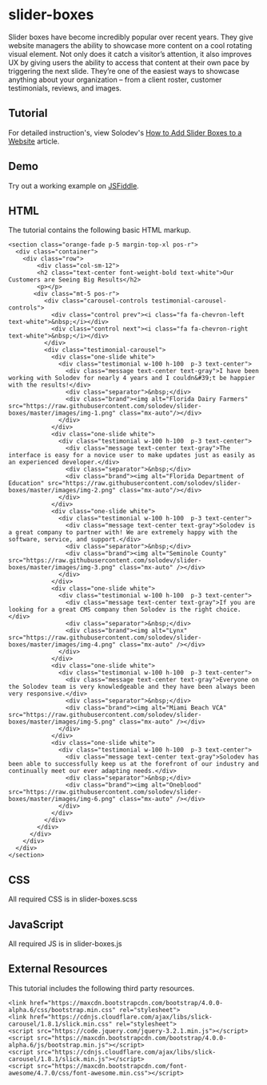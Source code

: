 # slider-boxes
Slider boxes have become incredibly popular over recent years. They give website managers the ability to showcase more content on a cool rotating visual element. Not only does it catch a visitor’s attention, it also improves UX by giving users the ability to access that content at their own pace by triggering the next slide. They’re one of the easiest ways to showcase anything about your organization – from a client roster, customer testimonials, reviews, and images.

## Tutorial

For detailed instruction's, view Solodev's [How to Add Slider Boxes to a Website](https://www.solodev.com/blog/tutorial-tuesdays-how-to-add-slider-boxes-to-a-website.stml) article.

## Demo

Try out a working example on [JSFiddle](https://jsfiddle.net/solodev/8w11bs53/).

## HTML

The tutorial contains the following basic HTML markup.

```
<section class="orange-fade p-5 margin-top-xl pos-r">
  <div class="container">
   	<div class="row">
		<div class="col-sm-12">
        <h2 class="text-center font-weight-bold text-white">Our Customers are Seeing Big Results</h2>
        <p></p>
       <div class="mt-5 pos-r">
          <div class="carousel-controls testimonial-carousel-controls">
            <div class="control prev"><i class="fa fa-chevron-left text-white">&nbsp;</i></div>
            <div class="control next"><i class="fa fa-chevron-right text-white">&nbsp;</i></div>
          </div>
          <div class="testimonial-carousel">
            <div class="one-slide white">
              <div class="testimonial w-100 h-100  p-3 text-center">
                <div class="message text-center text-gray">I have been working with Solodev for nearly 4 years and I couldn&#39;t be happier with the results!</div>
                <div class="separator">&nbsp;</div>
                <div class="brand"><img alt="Florida Dairy Farmers" src="https://raw.githubusercontent.com/solodev/slider-boxes/master/images/img-1.png" class="mx-auto"/></div>
              </div>
            </div>
            <div class="one-slide white">
              <div class="testimonial w-100 h-100  p-3 text-center">
                <div class="message text-center text-gray">The interface is easy for a novice user to make updates just as easily as an experienced developer.</div>
                <div class="separator">&nbsp;</div>
                <div class="brand"><img alt="Florida Department of Education" src="https://raw.githubusercontent.com/solodev/slider-boxes/master/images/img-2.png" class="mx-auto"/></div>
              </div>
            </div>
            <div class="one-slide white">
              <div class="testimonial w-100 h-100  p-3 text-center">
                <div class="message text-center text-gray">Solodev is a great company to partner with! We are extremely happy with the software, service, and support.</div>
                <div class="separator">&nbsp;</div>
                <div class="brand"><img alt="Seminole County" src="https://raw.githubusercontent.com/solodev/slider-boxes/master/images/img-3.png" class="mx-auto" /></div>
              </div>
            </div>
            <div class="one-slide white">
              <div class="testimonial w-100 h-100  p-3 text-center">
                <div class="message text-center text-gray">If you are looking for a great CMS company then Solodev is the right choice.</div>
                <div class="separator">&nbsp;</div>
                <div class="brand"><img alt="Lynx" src="https://raw.githubusercontent.com/solodev/slider-boxes/master/images/img-4.png" class="mx-auto" /></div>
              </div>
            </div>
            <div class="one-slide white">
              <div class="testimonial w-100 h-100  p-3 text-center">
                <div class="message text-center text-gray">Everyone on the Solodev team is very knowledgeable and they have been always been very responsive.</div>
                <div class="separator">&nbsp;</div>
                <div class="brand"><img alt="Miami Beach VCA" src="https://raw.githubusercontent.com/solodev/slider-boxes/master/images/img-5.png" class="mx-auto" /></div>
              </div>
            </div>
            <div class="one-slide white">
              <div class="testimonial w-100 h-100  p-3 text-center">
                <div class="message text-center text-gray">Solodev has been able to successfully keep us at the forefront of our industry and continually meet our ever adapting needs.</div>
                <div class="separator">&nbsp;</div>
                <div class="brand"><img alt="Oneblood" src="https://raw.githubusercontent.com/solodev/slider-boxes/master/images/img-6.png" class="mx-auto" /></div>
              </div>
            </div>
          </div>
        </div>
      </div>
    </div>
  </div>
</section>
```

## CSS

All required CSS is in slider-boxes.scss

## JavaScript

All required JS is in slider-boxes.js

## External Resources

This tutorial includes the following third party resources.

```
<link href="https://maxcdn.bootstrapcdn.com/bootstrap/4.0.0-alpha.6/css/bootstrap.min.css" rel="stylesheet">
<link href="https://cdnjs.cloudflare.com/ajax/libs/slick-carousel/1.8.1/slick.min.css" rel="stylesheet">
<script src="https://code.jquery.com/jquery-3.2.1.min.js"></script>
<script src="https://maxcdn.bootstrapcdn.com/bootstrap/4.0.0-alpha.6/js/bootstrap.min.js"></script>
<script src="https://cdnjs.cloudflare.com/ajax/libs/slick-carousel/1.8.1/slick.min.js"></script>
<script src="https://maxcdn.bootstrapcdn.com/font-awesome/4.7.0/css/font-awesome.min.css"></script>
```


